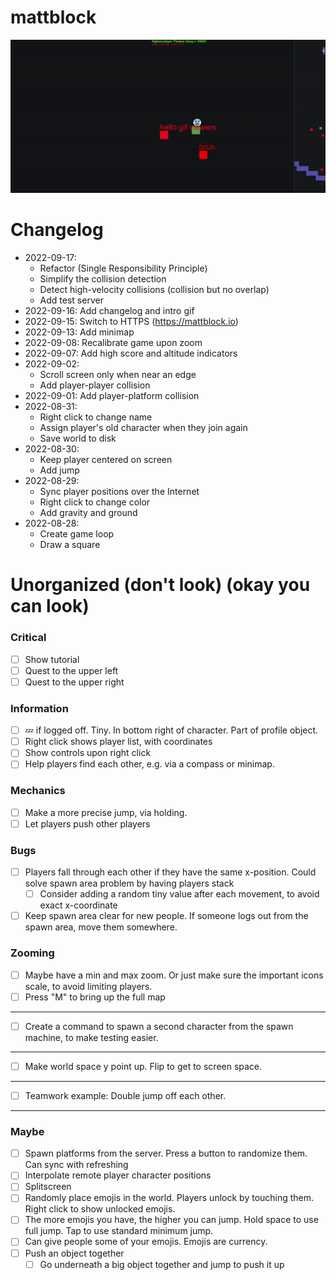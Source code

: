 # mattblock

![image](./docs/intro.gif)

# Changelog
- 2022-09-17:
    - Refactor (Single Responsibility Principle)
    - Simplify the collision detection
    - Detect high-velocity collisions (collision but no overlap)
    - Add test server
- 2022-09-16: Add changelog and intro gif
- 2022-09-15: Switch to HTTPS (https://mattblock.io)
- 2022-09-13: Add minimap
- 2022-09-08: Recalibrate game upon zoom
- 2022-09-07: Add high score and altitude indicators
- 2022-09-02:
    - Scroll screen only when near an edge
    - Add player-player collision
- 2022-09-01: Add player-platform collision
- 2022-08-31:
    - Right click to change name
    - Assign player's old character when they join again
    - Save world to disk
- 2022-08-30:
    - Keep player centered on screen
    - Add jump
- 2022-08-29:
    - Sync player positions over the Internet
    - Right click to change color
    - Add gravity and ground
- 2022-08-28:
    - Create game loop
    - Draw a square

# Unorganized (don't look) (okay you can look)

### Critical
- [ ] Show tutorial
- [ ] Quest to the upper left
- [ ] Quest to the upper right
### Information
- [ ] 💤 if logged off. Tiny. In bottom right of character. Part of profile object.
- [ ] Right click shows player list, with coordinates
- [ ] Show controls upon right click
- [ ] Help players find each other, e.g. via a compass or minimap.
### Mechanics
- [ ] Make a more precise jump, via holding.
- [ ] Let players push other players
### Bugs
- [ ] Players fall through each other if they have the same x-position. Could solve spawn area problem by having players stack
    - [ ] Consider adding a random tiny value after each movement, to avoid exact x-coordinate
- [ ] Keep spawn area clear for new people. If someone logs out from the spawn area, move them somewhere.
### Zooming
- [ ] Maybe have a min and max zoom. Or just make sure the important icons scale, to avoid limiting players.
- [ ] Press "M" to bring up the full map
---
- [ ] Create a command to spawn a second character from the spawn machine, to make testing easier.
---
- [ ] Make world space y point up. Flip to get to screen space.
---
- [ ] Teamwork example: Double jump off each other.
---
### Maybe
- [ ] Spawn platforms from the server. Press a button to randomize them. Can sync with refreshing
- [ ] Interpolate remote player character positions
- [ ] Splitscreen
- [ ] Randomly place emojis in the world. Players unlock by touching them. Right click to show unlocked emojis.
- [ ] The more emojis you have, the higher you can jump. Hold space to use full jump. Tap to use standard minimum jump.
- [ ] Can give people some of your emojis. Emojis are currency.
- [ ] Push an object together
    - [ ] Go underneath a big object together and jump to push it up
